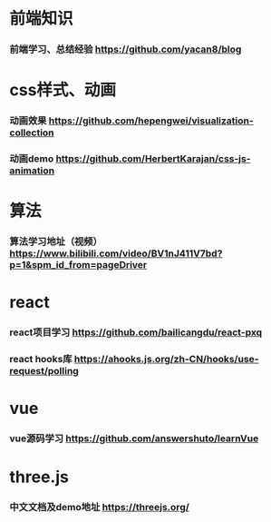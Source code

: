 <!--
 * @Description: 
 * @Date: 2023-04-21 15:48:26
 * @LastEditors: cw
 * @LastEditTime: 2023-04-26 18:11:59
 * @FilePath: \knowledge_note\学习资料地址.md
-->
# 前端知识

### 前端学习、总结经验 https://github.com/yacan8/blog


# css样式、动画

### 动画效果 https://github.com/hepengwei/visualization-collection

### 动画demo https://github.com/HerbertKarajan/css-js-animation


# 算法

### 算法学习地址（视频） https://www.bilibili.com/video/BV1nJ411V7bd?p=1&spm_id_from=pageDriver


# react

### react项目学习 https://github.com/bailicangdu/react-pxq

### react hooks库 https://ahooks.js.org/zh-CN/hooks/use-request/polling


# vue 

### vue源码学习 https://github.com/answershuto/learnVue


# three.js

### 中文文档及demo地址 https://threejs.org/